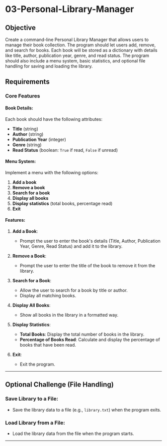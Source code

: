 # 03-Personal-Library-Manager

## Objective
Create a command-line Personal Library Manager that allows users to manage their book collection. The program should let users add, remove, and search for books. Each book will be stored as a dictionary with details like title, author, publication year, genre, and read status. The program should also include a menu system, basic statistics, and optional file handling for saving and loading the library.

## Requirements

### Core Features

#### Book Details:
Each book should have the following attributes:
- **Title** (string)
- **Author** (string)
- **Publication Year** (integer)
- **Genre** (string)
- **Read Status** (boolean: `True` if read, `False` if unread)

#### Menu System:
Implement a menu with the following options:
1. **Add a book**
2. **Remove a book**
3. **Search for a book**
4. **Display all books**
5. **Display statistics** (total books, percentage read)
6. **Exit**

#### Features:

1. **Add a Book**: 
   - Prompt the user to enter the book's details (Title, Author, Publication Year, Genre, Read Status) and add it to the library.

2. **Remove a Book**: 
   - Prompt the user to enter the title of the book to remove it from the library.

3. **Search for a Book**: 
   - Allow the user to search for a book by title or author.
   - Display all matching books.

4. **Display All Books**: 
   - Show all books in the library in a formatted way.

5. **Display Statistics**:
   - **Total Books**: Display the total number of books in the library.
   - **Percentage of Books Read**: Calculate and display the percentage of books that have been read.

6. **Exit**: 
   - Exit the program.

---

## Optional Challenge (File Handling)

### Save Library to a File:
- Save the library data to a file (e.g., `library.txt`) when the program exits.

### Load Library from a File:
- Load the library data from the file when the program starts.

---


